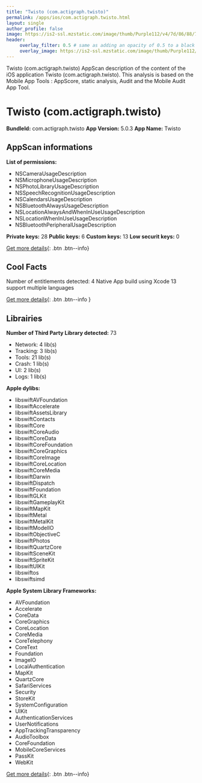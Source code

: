 ```yaml
---
title: "Twisto (com.actigraph.twisto)"
permalink: /apps/ios/com.actigraph.twisto.html
layout: single
author_profile: false
image: https://is2-ssl.mzstatic.com/image/thumb/Purple112/v4/7d/86/88/7d86886e-2baa-2049-a5a8-67e63771da65/AppIcon_63-0-0-1x_U007emarketing-0-0-0-5-0-0-sRGB-0-0-0-GLES2_U002c0-512MB-85-220-0-0.png/512x512bb.jpg
header: 
     overlay_filter: 0.5 # same as adding an opacity of 0.5 to a black background
     overlay_image: https://is2-ssl.mzstatic.com/image/thumb/Purple112/v4/7d/86/88/7d86886e-2baa-2049-a5a8-67e63771da65/AppIcon_63-0-0-1x_U007emarketing-0-0-0-5-0-0-sRGB-0-0-0-GLES2_U002c0-512MB-85-220-0-0.png/512x512bb.jpg
---
```

Twisto (com.actigraph.twisto) AppScan description of the content of the iOS application Twisto (com.actigraph.twisto). This analysis is based on the Mobile App Tools : AppScore, static analysis, Audit and the Mobile Audit App Tool.

# Twisto (com.actigraph.twisto)

**BundleId:** com.actigraph.twisto
**App Version:** 5.0.3
**App Name:** Twisto


## AppScan informations 

**List of permissions:** 
- NSCameraUsageDescription
- NSMicrophoneUsageDescription
- NSPhotoLibraryUsageDescription
- NSSpeechRecognitionUsageDescription
- NSCalendarsUsageDescription
- NSBluetoothAlwaysUsageDescription
- NSLocationAlwaysAndWhenInUseUsageDescription
- NSLocationWhenInUseUsageDescription
- NSBluetoothPeripheralUsageDescription
  
  
**Private keys:** 28
**Public keys:** 6
**Custom keys:** 13
**Low securit keys:** 0
  
[Get more details](/pricing.html){: .btn .btn--info}

## Cool Facts

Number of entitlements detected: 4
Native App
build using Xcode 13
support multiple languages
  
[Get more details](/pricing.html){: .btn .btn--info }

## Librairies 
**Number of Third Party Library detected:** 73
- Network: 4 lib(s)
- Tracking: 3 lib(s)
- Tools: 21 lib(s)
- Crash: 1 lib(s)
- UI: 2 lib(s)
- Logs: 1 lib(s)


**Apple dylibs:**
- libswiftAVFoundation
- libswiftAccelerate
- libswiftAssetsLibrary
- libswiftContacts
- libswiftCore
- libswiftCoreAudio
- libswiftCoreData
- libswiftCoreFoundation
- libswiftCoreGraphics
- libswiftCoreImage
- libswiftCoreLocation
- libswiftCoreMedia
- libswiftDarwin
- libswiftDispatch
- libswiftFoundation
- libswiftGLKit
- libswiftGameplayKit
- libswiftMapKit
- libswiftMetal
- libswiftMetalKit
- libswiftModelIO
- libswiftObjectiveC
- libswiftPhotos
- libswiftQuartzCore
- libswiftSceneKit
- libswiftSpriteKit
- libswiftUIKit
- libswiftos
- libswiftsimd


**Apple System Library Frameworks:**
- AVFoundation
- Accelerate
- CoreData
- CoreGraphics
- CoreLocation
- CoreMedia
- CoreTelephony
- CoreText
- Foundation
- ImageIO
- LocalAuthentication
- MapKit
- QuartzCore
- SafariServices
- Security
- StoreKit
- SystemConfiguration
- UIKit
- AuthenticationServices
- UserNotifications
- AppTrackingTransparency
- AudioToolbox
- CoreFoundation
- MobileCoreServices
- PassKit
- WebKit


  
[Get more details](/pricing.html){: .btn .btn--info}

